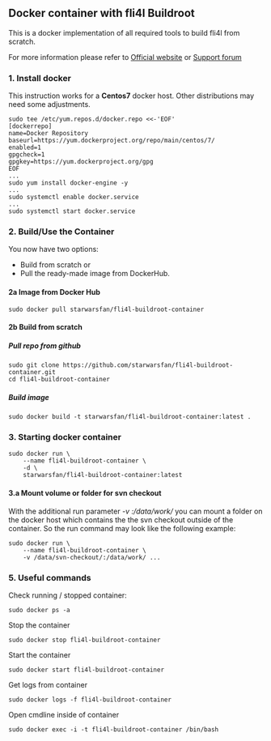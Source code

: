 ## Docker container with fli4l Buildroot
 
 This is a docker implementation of all required tools to build fli4l from 
 scratch.

 For more information please refer to [Official website](http://www.fli4l.de/)
 or [Support forum](https://forum.nettworks.org)

### 1. Install docker

 This instruction works for a <b>Centos7</b> docker host. Other distributions 
 may need some adjustments.

```shell
sudo tee /etc/yum.repos.d/docker.repo <<-'EOF'
[dockerrepo]
name=Docker Repository
baseurl=https://yum.dockerproject.org/repo/main/centos/7/
enabled=1
gpgcheck=1
gpgkey=https://yum.dockerproject.org/gpg
EOF
...
sudo yum install docker-engine -y
...
sudo systemctl enable docker.service
...
sudo systemctl start docker.service
```

### 2. Build/Use the Container

You now have two options: 
- Build from scratch or 
- Pull the ready-made image from DockerHub. 

#### 2a Image from Docker Hub

```shell
sudo docker pull starwarsfan/fli4l-buildroot-container
```

#### 2b Build from scratch

##### Pull repo from github

```shell
sudo git clone https://github.com/starwarsfan/fli4l-buildroot-container.git
cd fli4l-buildroot-container
```

##### Build image

```shell
sudo docker build -t starwarsfan/fli4l-buildroot-container:latest .
```

### 3. Starting docker container

```shell
sudo docker run \
    --name fli4l-buildroot-container \
    -d \
    starwarsfan/fli4l-buildroot-container:latest
```

#### 3.a Mount volume or folder for svn checkout

With the additional run parameter _-v <host-folder>:/data/work/_ you can mount 
a folder on the docker host which contains the the svn checkout outside of the
container. So the run command may look like the following example:

```shell
sudo docker run \
    --name fli4l-buildroot-container \
    -v /data/svn-checkout/:/data/work/ ...
```

### 5. Useful commands

Check running / stopped container:

```shell
sudo docker ps -a
```

Stop the container

```shell
sudo docker stop fli4l-buildroot-container
```

Start the container

```shell
sudo docker start fli4l-buildroot-container
```

Get logs from container

```shell
sudo docker logs -f fli4l-buildroot-container
```

Open cmdline inside of container

```shell
sudo docker exec -i -t fli4l-buildroot-container /bin/bash
```
